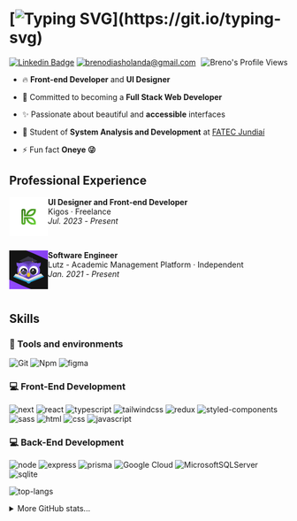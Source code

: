 # [![Typing SVG](https://readme-typing-svg.demolab.com?font=Fira+Code&weight=500&size=32&pause=1000&color=FFFFFF&background=FFFFFF00&vCenter=true&repeat=false&random=false&width=540&height=32&lines=Hi+there.+My+name+is+Breno!)](https://git.io/typing-svg)

<img align="right" src="https://komarev.com/ghpvc/?username=onerbreno" alt="Breno's Profile Views" />

[![Linkedin Badge](https://img.shields.io/badge/Linkedin-%230077B5.svg?style=flat-square&logo=linkedin&logoColor=white&label=breno-dias-holanda)](https://www.linkedin.com/in/breno-dias-holanda/)
[![brenodiasholanda@gmail.com](https://img.shields.io/badge/-brenodiasholanda@gmail.com-c14438?style=flat-square&logo=Gmail&logoColor=white&link=mailto:brenodiasholanda@gmail.com)](mailto:brenodiasholanda@gmail.com)

- 🔥 **Front-end Developer** and **UI Designer**

- 🚀 Committed to becoming a **Full Stack Web Developer**

- ✨ Passionate about beautiful and **accessible** interfaces

- 🔭 Student of **System Analysis and Development** at [FATEC Jundiaí](https://www.linkedin.com/school/fatec-jundia%C3%AD/)

- ⚡ Fun fact **Oneye 😜**

## Professional Experience
  
<a href="#"><img src="./assets/kigos.png" align="left" width="70" height="70" alt="Kigos-pic"/></a>
**UI Designer and Front-end Developer** \
Kigos · Freelance \
<i>Jul. 2023</i> - <i>Present</i>

<br>

<a href="https://www.applutz.com"><img src="./assets/lutz.png" align="left" width="70" height="70" alt="Lutz-pic"/></a>
**Software Engineer** \
Lutz - Academic Management Platform · Independent \
<i>Jan. 2021</i> - <i>Present</i>

<br>

<!-- <details>
  <summary>Formação acadêmica</summary>

  <a href="https://www.rocketseat.com.br/ignite"><img src="./assets/rocketseat.png" align="left" width="94" height="94" alt="Rocketseat-pic"/></a>
  **Rocketseat** \
  Ignite: React.js and Node.js \
  <i>Nov. 2022</i> - <i>currently now</i>

  <br>

  <a href="https://ada.tech/sou-aluno/programas/governo-de-sao-paulo-primeiro-codigo/"><img src="./assets/ada.png" align="left" width="94" height="94" alt="Ada-pic"/></a>
  **ADA Tech ** \
  Web Front-end Bootcamp \
  <i>Jul. 2023</i> - <i>currently now</i>

  <br>

  <a href="https://www.cps.sp.gov.br/fatecs/fatec-jundiai-deputado-ary-fossen/"><img src="./assets/fatecjd.png" align="left" width="94" height="94" alt="FATEC Jundiaí"/></a>
  &nbsp;&nbsp;**FATEC de Jundiaí** \
  Graduation in System Analysis and Development \
  <i>Jan. 2022</i> - <i>currently now</i>
  
  <br>

  <a href="https://www.cps.sp.gov.br/etecs/etec-de-francisco-morato/"><img src="./assets/etecfm.png" align="left" width="94" height="94" alt="ETEC Francisco Morato"/></a>
  **CPS ETEC (Centro de educação Paula Souza - ETEC de Francisco Morato)** \
  Student in System Development Technical education \
  <i>Feb. 2019</i> - <i>Dec. 2021</i>

  <br>

</details> -->

## Skills

### :wrench: Tools and environments

![Git](https://img.shields.io/badge/Git-F05032.svg?style=for-the-badge&logo=git&logoColor=white)
![Npm](https://img.shields.io/badge/NPM-CB3837.svg?style=for-the-badge&logo=npm&logoColor=white)
![figma](https://img.shields.io/badge/figma-%23F24E1E.svg?style=for-the-badge&logo=figma&logoColor=white)

### :computer: Front-End Development

![next](https://img.shields.io/badge/Next-000000?style=for-the-badge&logo=nextdotjs&logoColor=FFFFFF)
![react](https://img.shields.io/badge/React-20232A?style=for-the-badge&logo=react&logoColor=61DAFB)
![typescript](https://img.shields.io/badge/TypeScript-3178C6?style=for-the-badge&logo=typescript&logoColor=white)
![tailwindcss](https://img.shields.io/badge/tailwindcss-%2338B2AC.svg?style=for-the-badge&logo=tailwind-css&logoColor=white)
![redux](https://img.shields.io/badge/Redux-593D88?style=for-the-badge&logo=redux&logoColor=white)
![styled-components](https://img.shields.io/badge/styled_components-DB7093?style=for-the-badge&logo=styled-components&logoColor=white)
![sass](https://img.shields.io/badge/Sass-CF649A?style=for-the-badge&logo=sass&logoColor=white)
![html](https://img.shields.io/badge/HTML5-E34F26?style=for-the-badge&logo=html5&logoColor=white)
![css](https://img.shields.io/badge/CSS3-1572B6?style=for-the-badge&logo=css3&logoColor=white)
![javascript](https://img.shields.io/badge/JavaScript-F7DF1E?style=for-the-badge&logo=javascript&logoColor=black)

### :computer: Back-End Development

![node](https://img.shields.io/badge/Node.js-43853D?style=for-the-badge&logo=node.js&logoColor=white)
![express](https://img.shields.io/badge/Express.js-404D59?style=for-the-badge)
![prisma](https://img.shields.io/badge/Prisma-3982CE?style=for-the-badge&logo=Prisma&logoColor=white)
![Google Cloud](https://img.shields.io/badge/GoogleCloud-%234285F4.svg?style=for-the-badge&logo=google-cloud&logoColor=white)
![MicrosoftSQLServer](https://img.shields.io/badge/Microsoft%20SQL%20Server-CC2927?style=for-the-badge&logo=microsoft%20sql%20server&logoColor=white)
![sqlite](https://img.shields.io/badge/sqlite-%2307405e.svg?style=for-the-badge&logo=sqlite&logoColor=white)

![top-langs](https://github-readme-stats.vercel.app/api/top-langs/?username=onerbreno&theme=midnight-purple&layout=compact&langs_count=8&card_width=350&hide_border=true)

<details>
  <summary>More GitHub stats...</summary>

  | <img width="100%" src="https://github-readme-streak-stats.herokuapp.com/?user=onerbreno&theme=midnight-purple&ring=e73737&currStreakNum=ffffff&hide_border=true"></img> |
  | ----------- |
  | <img width="100%" src="https://github-profile-summary-cards.vercel.app/api/cards/profile-details?username=onerbreno&theme=midnight_purple"></img> |
  | ![Trophies](https://github-profile-trophy.vercel.app/?username=onerbreno&row=1&column=6&theme=darkhub&margin-w=15&margin-h=15) |
</details>
